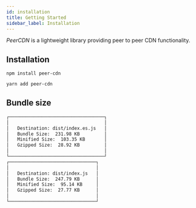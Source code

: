 ```yaml
---
id: installation
title: Getting Started
sidebar_label: Installation
---
```


*_PeerCDN_* is a lightweight library providing peer to peer CDN functionality.

## Installation

<!--DOCUSAURUS_CODE_TABS-->
<!--npm-->
```yarn
npm install peer-cdn
```
<!--yarn-->
```bash
yarn add peer-cdn
```
<!--END_DOCUSAURUS_CODE_TABS-->

## Bundle size

```bash
┌───────────────────────────────────┐
│                                   │
│   Destination: dist/index.es.js   │
│   Bundle Size:  231.98 KB         │
│   Minified Size:  103.35 KB       │
│   Gzipped Size:  28.92 KB         │
│                                   │
└───────────────────────────────────┘
┌────────────────────────────────┐
│                                │
│   Destination: dist/index.js   │
│   Bundle Size:  247.79 KB      │
│   Minified Size:  95.14 KB     │
│   Gzipped Size:  27.77 KB      │
│                                │
└────────────────────────────────┘
```
